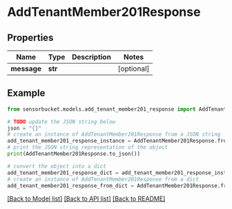 # AddTenantMember201Response


## Properties

Name | Type | Description | Notes
------------ | ------------- | ------------- | -------------
**message** | **str** |  | [optional] 

## Example

```python
from sensorbucket.models.add_tenant_member201_response import AddTenantMember201Response

# TODO update the JSON string below
json = "{}"
# create an instance of AddTenantMember201Response from a JSON string
add_tenant_member201_response_instance = AddTenantMember201Response.from_json(json)
# print the JSON string representation of the object
print(AddTenantMember201Response.to_json())

# convert the object into a dict
add_tenant_member201_response_dict = add_tenant_member201_response_instance.to_dict()
# create an instance of AddTenantMember201Response from a dict
add_tenant_member201_response_from_dict = AddTenantMember201Response.from_dict(add_tenant_member201_response_dict)
```
[[Back to Model list]](../README.md#documentation-for-models) [[Back to API list]](../README.md#documentation-for-api-endpoints) [[Back to README]](../README.md)


